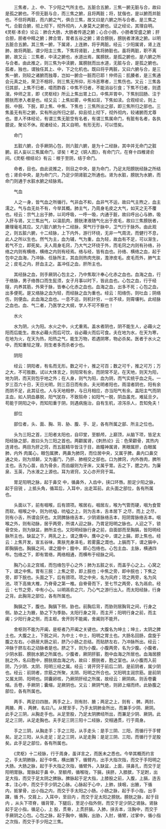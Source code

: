 <!-- { "loadSidebar": true } -->
　　三焦者，上、中、下少阳之气所主也。五脏合五腑，三焦一腑无脏与合，故曰是孤之腑也。不但无脏与合，而三焦之腑，且将两脏；将，犹偕也，是以腑而并脏也。不但将两脏，而六腑之气，俱合三焦，故又曰是六腑之所与合者。是三焦之气，合脏合腑，彻上彻下，彻外彻内，人身莫大之腑也。证之经论，其理自明。《灵枢·本俞》论云：肺合大肠，大肠者传道之腑；心合小肠，小肠者受盛之腑；肝合胆，胆者中精之腑；脾合胃，胃者五谷之腑；肾合膀胱，膀胱者津液之腑。以明五脏合五腑。其三焦一腑，下属肾，上连肺，将乎两脏。经云：少阳属肾，肾上连肺，故将两脏。谓少阳主三焦，下焦将肾脏，上焦将肺脏也。虽将两脏，职不离腑，故又云：三焦者，中渎之腑也，水道出焉，属膀胱，是孤之腑也，是六腑之所与合者。由此推之，则三焦为中渎腑，属膀胱而出水道，无脏与合，是孤之腑也。孤者，独也，谓独任其上、中，下之化机也。既曰将乎两脏，又曰六腑与合，是三焦一腑，则较之诸腑而独尊，岂如一腑合一脏而已耶！仲师云：肌腠者，是三焦通会元真之处，荣卫不相将，则三焦无所仰，形冷恶寒者，三焦伤也。又云：三焦各归其部，上焦不归者，噫而酢吞；中焦不归者，不能消谷引食；下焦不归者，则遗溲。仲师之言，即《灵枢经》所云上焦出胃上口，中焦并胃中，下焦别回肠、注于膀胱而渗入者是也。经又云：上焦如雾，中焦如沤，下焦如渎。合观经论，则上脘、中脘、下脘，即上焦、中焦、下焦也；三焦所出之部，即三焦所归之部也。三焦虽无有形之腑，实有所出所归之部，抑且彻上彻下，彻外彻内，较诸腑而尤尊也。昔人不体经论，有谓三焦无脏空有名者，有谓三焦属命门，有脏有名者，各执臆说，聚论不休。观诸经论，其义自明，有形无形，可以悟矣。

　　命门

　　五脏六腑，合手厥阴心包，则六脏六腑，是为十二经脉，其中并无命门之脏腑。前人妄以三焦属命门，谬矣！考之《铜人图》，有命门穴，在脊十四椎肾俞间。《灵枢·根结论》有云：根于至阴，结于命门。

　　命者，目也。由此说推之，则目之中央，是为命门，乃足太阳膀胱经脉之所结也；肾俞中央，是为命门穴，乃足少阴肾脏之所通也。肾为水脏，膀胱为水腑，而命门则通于水脏水腑之经脉焉。

　　气血

　　人之一身，皆气血之所循行。气非血不和，血非气不运，故曰气主煦之，血主濡之。气与血无处不有，今举其概。肺主气，乃周身毛皮之大气，如天之无不覆也。经云：宗气上出于肺，以司呼吸，一呼一吸，内通于脏，故曰呼出心与肺，吸入肝与肾。又三焦出气，以温肌肉，膀胱津液随气化出于皮毛，故曰三焦膀胱者，腠理毫毛其应。又六脏六腑为十二经脉，荣气行于脉中，卫气行于脉外。由此观之，则五脏六腑，十二经脉，上下内外，游行环绕，无非一气周流，而健行不息，此人之所以生也。然气为主，血为辅，气为重，血为轻，故血有不足，可以渐生，若气不立，即死矣。夫人周身毛窍，乃大气之环绕于外，而毛窍之内则有孙络，孙络之内则有横络，横络之内则有经焉。络与经，皆有血也。孙络、横络之血，起于包中之血海，乃冲脉、任脉所主，其血则热肉充肤，澹渗皮毛。皮毛而外，肺气主之；皮毛之内，肝血主之。盖冲任之血，肝所主也。

　　其经脉之血，则手厥阴心包主之，乃中焦取汁奉心化赤之血也。血海之血，行于络脉，男子络唇口而生髭须，女子月事以时下，皆此血也。心包之血，行于经隧，内养其筋，外荣于脉，皆奉心化赤之血也。血海之血，出多不死；心包之血，出多便死。是又络脉之血为轻，而经脉之血为重也。经云：阳络伤，则吐血；阴络伤，则便血。此血海之血也。一息不运，则机针穷，一丝不续，则霄壤判。此经脉之血也。血、气二者，乃医学之大纲，学人不可不察也！

　　水火

　　水为阴，火为阳。水火之中，火尤重焉。盖水者阴也，阴不能生人，必藉火之阳而后能生。故水必藉火而后可饮，谷必藉火而后可食。夫在地为水，在天为寒，在地为火，在天为热，阳热之气，能生万物，若遇阴寒，物必杀矣。医者于水火之中，而知重轻之理，则生者多而杀者少也。

　　阴阳

　　经云：阴阳者，有名而无形。数之可十，推之可百；数之可千，推之可万；万之大，不可胜数。试以大体言之，则阳常有余，而阴常不足。在天地，则天为阳，地为阴，而天则包乎地之外；在人身，则气为阳，血为阴，而气实统乎血之先。一岁三百六十日，天日光明，则三百日而有余。夫光明者阳也，雨湿者阴也，阳有余而阴不足，此其征也。人与天地相参，与日月相应，亦当阳气有余。盖阳主气而阴主血，如人阴血暴脱，阳气犹存，不致殒命；如阳气一脱，阴血虽充，难延旦夕。苟能于阴阳之中，而知阳重于阴，则遇病施治，自有生机，凉泻杀人，吾知免夫！

　　部位

　　部位者，头、面、胸、背、胁、腹、手、足，各有所属之部、所主之位也。

　　头为三阳之首，三阳者太阳也，自印堂，至额颅，上巅顶，从脑下项，皆足太阳经脉之部，故曰头为三阳之首也。两颧属肾，《刺热论》云：色荣颧骨，其热内连肾也。两目为肝之窍，而五脏精华皆注于目，故瞳神属肾，黑眼属肝，白眼属肺，内外 肉属心，眼包属脾，两鼻为肺窍，而位居中央，又属乎脾。鼻内口鼻交通之处，则为颃颡，又为蓄门，乃肝、肺相交之部也。口为脾窍，内外唇肉，脾所主也。舌为心苗，齿为骨余，而齿龈则为牙床，又属乎胃。舌之下，腮之内，为廉泉、玉英，乃水液之上源也。耳为肾窍，又心亦开窍于耳。

　　胃足阳明之脉，起于鼻交 中，循鼻外，入齿中，挟口环唇。胆足少阳之脉，起于目锐 ，上抵头角，循耳后，入耳中，出走耳前。此头面之部位，各有所属也。

　　头面以下，前有咽喉，后有颈项。喉居右，咽居左，喉为气管而硬，咽为食管而软。咽喉之中，则为吭嗌，吭嗌之上，则为舌本，舌本居下 之尽，而上 之尽，则有小舌，所谓会厌也。太阴脾脉络舌本，少阴肾脉络舌本，阳阴胃脉络舌本。咽喉之外，则有动脉，居乎两旁，所谓人迎之脉，乃胃足阳明之脉也。人迎之下，锁骨空处，则为缺盆，肺所主也。又阳明经脉行身之前，自面部而至胸膈，皆阳明经脉所主也。缺盆之下，两乳之上，谓之膺中。膺中之中，谓之上膈，即上焦也。经云：上焦开发，宣五谷味，熏肤充身泽毛，若雾露之溉也。上膈而下，谓之膈中，即胸膈也。胸膈之间，谓之膻中；膻中，即心包络也。心包主血、主脉，横通四布。包络之下，即有胃络，两络相通，而横布于经脉之间。

　　胸乃心主之宫城，而包络包乎心之外；肺为五脏之长，而盖乎心之上。心窝之下，谓之中焦。胃有三脘：上焦之旁，即上脘也；中焦之旁，即中脘也；下焦之旁，即下脘也。头面之下，后有颈项。项之中央，名为风府；项之两旁，名为风池。项下高耸大椎，乃脊骨之第一椎。自脊骨而下，至七节之两旁，名为鬲俞。经云：七节之旁，中有小心。以明鬲俞之穴，乃心气之游行出入。而太阳经脉，行身之背。此胸背之部位，各有所属也。

　　胸膈之下，腹也。胸膈下侧，胁也。前胸后背，而胁则居胸背之间，行身之侧。胁之上为腋，胁之下为季胁。太阳行身之背，而主开；阳明行身之前，而主阖；少阳行身之侧，而主枢。舍开则不能阖，舍阖则不能开。

　　舍枢则不能为开阖，是枢者乃开阖之关键也。大腹名为坤土；坤土，太阴之脾土也。大腹之上，下脘之间，为中土；中土，阳明之胃土也。大肠名回肠，盘旋于腹之左右。小肠居大肠之前，脐乃小肠之总结。而贴脐左右，乃冲脉所出。经云：冲脉于脐左右之动脉者是也。脐之下，则为小腹。小腹两旁，名为少腹。小腹者，少阴水脏、膀胱水腑之所属也。少腹者，厥阴肝脏，胞中血海之所居也。血海居膀胱之外，名曰胞中，膀胱居血海之内，故曰：膀胱者，胞之室也。从小腹而入前阴，乃少阴、太阴、阳明三经之属。经云：肾开窍于前后二阴，是前阴者，属少阴也。经云：前阴者，宗筋之所聚，太阴、阳明之所合也。又阳明主润宗筋。是前阴又属太阴、阳明也。阴囊卵核，乃厥阴肝经之所属，故经云：厥阴病，则舌卷囊缩。舌卷，手厥阴；囊缩，足厥阴也。又云：厥阴气绝，则卵上缩而终。此胁腹之部位，各有所属也。

　　两手、两足曰四肢。两手之上，则有肘、腋；两足之上，则有 、髀。两肘、两腋、两 、两髀，名曰八。从臂至手，乃手太阴肺金所出，而兼手少阴、厥阴。此手之三阴，从胸走手也。从足至股，乃足太阴脾经所出，而兼足少阴、厥阴。此足之三阴，从足走胸也。夫手足三阴三阳十二经脉，交相通贯，行于周身。

　　手之三阴，从胸走手；手之三阳，从手走头：是手三阴、三阳，而循行于手臂矣。足之三阳，从头走足；足之三阴，从足走胸：是足三阴、三阳，而循行于足股矣。此手足之部位，各有所属也。

　　《灵枢》十二经脉，行于周身，虽详言之，而医未之悉也。今举其概而约言之，手太阴肺脉，起于中焦，横出腋下，循臂内，出手大指次指，而交于手阳明之大肠。大肠之脉，起于手大指之次指，循臂外，入缺盆，上面，挟鼻孔，而交于足阳明胃脉。胃脉起于鼻 中，至额颅，循喉咙，下膈，挟脐，入膝膑，下足跗，出足大指，而交于足太阴之脾脉。脾脉起于足大指，上膝股之前，入腹，上膈，连舌本，注心中，而交于手少阴之心脉。心脉起于心中，上肺，挟咽，出腋，下循 内，抵掌骨，出小指之内，而交于手太阳之小肠。小肠之脉，起于手小指，出手踝，循 外，交肩上，入耳中，至目内 ，而交于足太阳之膀胱。膀胱之脉，起于目内 ，从头下项脊，循背膂，下腿后，至足小指外侧，而交于足少阴之肾脉。肾脉起于足小指，循足心，上 股，贯脊，上贯肝膈，入肺，挟舌本，注胸中，而交于手厥阴之心包。心包之脉，起于胸中，循胸，出胁，入肘，循臂，过掌中，循小指之次指，而交于手少阳之三焦。


